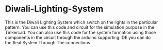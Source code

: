# Diwali-Lighting-System
This is the Diwali Lighting System which switch on the lights in the particular pattern.
You can use this code and circuit for the simulation purpose in the Tinkercad.
You can also use this code for the system formation using those components in the circuit through the arduino supporting IDE you can do the Real System Through The connections.
